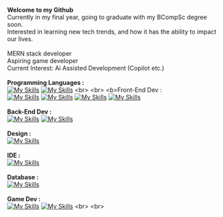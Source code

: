 <b>Welcome to my Github</b>
<br>
Currently in my final year, going to graduate with my BCompSc degree soon. 
<br>
Interested in learning new tech trends, and how it has the ability to impact our lives. 
<br>
<br>
MERN stack developer
<br>
Aspiring game developer
<br>
Current Interest: Ai Assisted Development (Copilot etc.)
<br>
<br>
<b>Programming Languages :</b>
<br>
[![My Skills](https://skillicons.dev/icons?i=cpp)](https://en.wikipedia.org/wiki/C%2B%2B)
[![My Skills](https://skillicons.dev/icons?i=java&theme=light)](https://en.wikipedia.org/wiki/Java_(programming_language))
<br>
<br>
<b>Front-End Dev :</b>
<br>
[![My Skills](https://skillicons.dev/icons?i=html)](https://en.wikipedia.org/wiki/HTML)
[![My Skills](https://skillicons.dev/icons?i=css)](https://en.wikipedia.org/wiki/CSS)
[![My Skills](https://skillicons.dev/icons?i=js)](https://en.wikipedia.org/wiki/JavaScript)
[![My Skills](https://skillicons.dev/icons?i=react)](https://en.wikipedia.org/wiki/React_(software))
<br>
<br>
<b>Back-End Dev :</b>
<br>
[![My Skills](https://skillicons.dev/icons?i=nodejs)](https://en.wikipedia.org/wiki/Node.js)
[![My Skills](https://skillicons.dev/icons?i=express)](https://en.wikipedia.org/wiki/Express.js)
<br>
<br>
<b>Design :</b>
<br>
[![My Skills](https://skillicons.dev/icons?i=figma&theme=light)](https://en.wikipedia.org/wiki/Figma_(software))
<br>
<br>
<b>IDE :</b>
<br>
[![My Skills](https://skillicons.dev/icons?i=vscode)](https://en.wikipedia.org/wiki/Visual_Studio_Code)
<br>
<br>
<b>Database :</b>
<br>
[![My Skills](https://skillicons.dev/icons?i=mongodb)](https://en.wikipedia.org/wiki/MongoDB)
<br>
<br>
<b>Game Dev :</b>
<br>
[![My Skills](https://skillicons.dev/icons?i=godot)](https://en.wikipedia.org/wiki/Godot_(game_engine))
[![My Skills](https://skillicons.dev/icons?i=lua&theme=light)](https://en.wikipedia.org/wiki/Lua_(programming_language))
<br>
<br>
<!--
**anas-halid/anas-halid** is a ✨ _special_ ✨ repository because its `README.md` (this file) appears on your GitHub profile.

Here are some ideas to get you started:

- 🔭 I’m currently working on ...
- 🌱 I’m currently learning ...
- 👯 I’m looking to collaborate on ...
- 🤔 I’m looking for help with ...
- 💬 Ask me about ...
- 📫 How to reach me: ...
- 😄 Pronouns: ...
- ⚡ Fun fact: ...
-->
